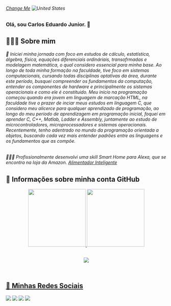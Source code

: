 

###### <a href="https://github.com/juninhocb/juninhocb/blob/main/README_US.md" target="_blank">Change Me</a>   ![United States](https://raw.githubusercontent.com/stevenrskelton/flag-icon/master/png/16/country-4x3/us.png "United States")

### Olá, sou Carlos Eduardo Junior. 👋 

## 👨🏻‍🎓 Sobre mim

###### 🔭 Iniciei minha jornada com foco em estudos de cálculo, estatística, álgebra, física, equações diferenciais ordináriais, transofrmadas e modelagem matemática, o qual considero essencial para minha base. Ao longo de toda minha formação na faculdade, tive foco em sistemas computacionais, cursando todas disciplinas optativas da área, durante este período, busquei compreender os fundamentos da computação, entender os componentes de hardware e principalmente os sistemas operacionais e como ele é constituido. Meu início na programação começou quando era jovem em linguagem de marcação HTML, na faculdade tive o prazer de inciar meus estudos em linguagem C, que considero meu alicerce para qualquer aprendizado de programação, ao longo do meu período de aprendizagem em programação inicial, foquei em aprender C, C++, Matlab, Ladder e Assembly, juntamente ao estudo de microcontroladores, microprocessadores e sistemas operacionais. Recentemente, tenho adentrado no mundo da programação orientada a objetos, buscando cada vez mais entender padrões entre as linguagens e os fundamentos que as compõe.

###### 👨🏻‍🔧 Profissionalmente desenvolvi uma skill Smart Home para Alexa, que se encontra na loja da Amazon. <a href="https://www.amazon.com.br/Circuitec-Alimentador-Inteligente-VeryPet/dp/B0BF5XM84Y/ref=sr_1_1?__mk_pt_BR=%C3%85M%C3%85%C5%BD%C3%95%C3%91&crid=C6NLQ8QKJCCZ&keywords=verypet&qid=1663243954&s=alexa-skills&sprefix=very%2Calexa-skills%2C367&sr=1-1">Alimentador Inteligente</a>


## 📑 Informações sobre minha conta GitHub
<div align="center">
  <a href="https://github.com/juninhocb">
  <img height="180em" src="https://github-readme-stats.vercel.app/api?username=juninhocb&show_icons=true&theme=dracula&include_all_commits=true&count_private=true"/>
  <img height="180em" src="https://github-readme-stats.vercel.app/api/top-langs/?username=juninhocb&layout=compact&langs_count=10&theme=dracula"/>
</div>

<div align="center">
  <br>
    <p> <img alingn="center" src="https://profile-counter.glitch.me/juninhocb/count.svg" /></p>  
  </br>
</div>


## 📌 Minhas Redes Sociais


<div> 
  <a href="https://instagram.com/juninhocb" target="_blank"><img src="https://img.shields.io/badge/-Instagram-%23E4405F?style=for-the-badge&logo=instagram&logoColor=white" target="_blank"></a>
 <a href="https://discord.com/users/jrr#2419" target="_blank"><img src="https://img.shields.io/badge/Discord-7289DA?style=for-the-badge&logo=discord&logoColor=white" target="_blank"></a> 
  <a href = "mailto:juninhocb2017@gmail.com"><img src="https://img.shields.io/badge/-Gmail-%23333?style=for-the-badge&logo=gmail&logoColor=white" target="_blank"></a>
  <a href="https://www.linkedin.com/in/carlos-eduardo-junior-142326120/" target="_blank"><img src="https://img.shields.io/badge/-LinkedIn-%230077B5?style=for-the-badge&logo=linkedin&logoColor=white" target="_blank"></a> 
<br><br>
 
 
</div>
<!--
**juninhocb/juninhocb** is a ✨ _special_ ✨ repository because its `README.md` (this file) appears on your GitHub profile.

Here are some ideas to get you started:

- 🔭 I’m currently working on ...
- 🌱 I’m currently learning ...
- 👯 I’m looking to collaborate on ...
- 🤔 I’m looking for help with ...
- 💬 Ask me about ...
- 📫 How to reach me: ...
- 😄 Pronouns: ...
- ⚡ Fun fact: ...
-->
